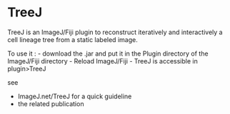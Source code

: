 # TreeJ
TreeJ is an ImageJ/Fiji plugin to reconstruct iteratively and interactively a cell lineage tree from a static labeled image.

To use it : 
            - download the .jar and put it in the Plugin directory of the ImageJ/Fiji directory
            - Reload ImageJ/Fiji
            - TreeJ is accessible in plugin>TreeJ
            
see 
  - ImageJ.net/TreeJ for a quick guideline
  - the related publication 
